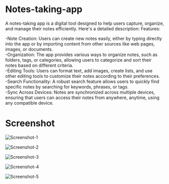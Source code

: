 # Notes-taking-app
A notes-taking app is a digital tool designed to help users capture, organize, and manage their notes efficiently. Here's a detailed description:
Features:

-Note Creation: Users can create new notes easily, either by typing directly into the app or by importing content from other sources like web pages, images, or documents.<br>
-Organization: The app provides various ways to organize notes, such as folders, tags, or categories, allowing users to categorize and sort their notes based on different criteria.<br>
-Editing Tools: Users can format text, add images, create lists, and use other editing tools to customize their notes according to their preferences.<br>
-Search Functionality: A robust search feature allows users to quickly find specific notes by searching for keywords, phrases, or tags.<br>
-Sync Across Devices: Notes are synchronized across multiple devices, ensuring that users can access their notes from anywhere, anytime, using any compatible device.<br>

# Screenshot 

![Screenshot-1](https://github.com/Shailesh-Chavan/Notes-taking-app/assets/169336520/7803c5b7-2052-46ec-a601-9065e36b4ed2)

![Screenshot-2](https://github.com/Shailesh-Chavan/Notes-taking-app/assets/169336520/7e193e03-e229-4acf-80cc-810d1983dd47)

![Screenshot-3](https://github.com/Shailesh-Chavan/Notes-taking-app/assets/169336520/8974215b-150e-41de-b2ff-01f23a51ffaa)

![Screenshot-4](https://github.com/Shailesh-Chavan/Notes-taking-app/assets/169336520/bb1c7ab6-d9bd-4b76-b906-6f2c989558e9)

![Screenshot-5](https://github.com/Shailesh-Chavan/Notes-taking-app/assets/169336520/ee1f71d8-f82d-4dbf-a8e1-b049b55365cc)
